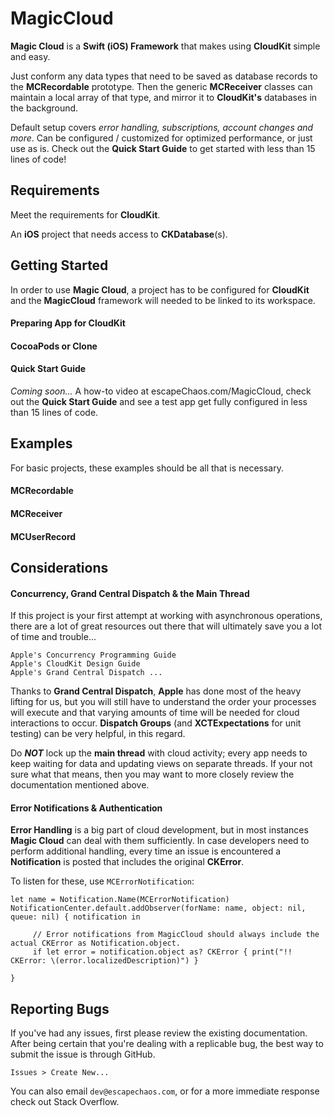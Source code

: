 # MagicCloud

**Magic Cloud** is a **Swift (iOS) Framework** that makes using **CloudKit** simple and easy.

Just conform any data types that need to be saved as database records to the **MCRecordable** prototype. Then the generic **MCReceiver** classes can maintain a local array of that type, and mirror it to **CloudKit's** databases in the background.

Default setup covers _error handling, subscriptions, account changes and more_. Can be configured / customized for optimized performance, or just use as is. Check out the **Quick Start Guide** to get started with less than 15 lines of code!

## Requirements

Meet the requirements for **CloudKit**.

An **iOS** project that needs access to **CKDatabase**(s).

## Getting Started

In order to use **Magic Cloud**, a project has to be configured for **CloudKit** and the **MagicCloud** framework will needed to be linked to its workspace.

#### Preparing App for CloudKit

#### CocoaPods or Clone

#### Quick Start Guide

_Coming soon..._
A how-to video at escapeChaos.com/MagicCloud, check out the **Quick Start Guide** and see a test app get fully configured in less than 15 lines of code.

## Examples

For basic projects, these examples should be all that is necessary.

#### MCRecordable

#### MCReceiver

#### MCUserRecord

## Considerations

#### Concurrency, Grand Central Dispatch & the Main Thread

If this project is your first attempt at working with asynchronous operations, there are a lot of great resources out there that will ultimately save you a lot of time and trouble...

```
Apple's Concurrency Programming Guide
Apple's CloudKit Design Guide
Apple's Grand Central Dispatch ...
```

Thanks to **Grand Central Dispatch**, **Apple** has done most of the heavy lifting for us, but you will still have to understand the order your processes will execute and that varying amounts of time will be needed for cloud interactions to occur. **Dispatch Groups** (and **XCTExpectations** for unit testing) can be very helpful, in this regard.

Do ***NOT*** lock up the **main thread** with cloud activity; every app needs to keep waiting for data and updating views on separate threads. If your not sure what that means, then you may want to more closely review the documentation mentioned above.

#### Error Notifications & Authentication

**Error Handling** is a big part of cloud development, but in most instances **Magic Cloud** can deal with them sufficiently. In case developers need to perform additional handling, every time an issue is encountered a **Notification** is posted that includes the original **CKError**.

To listen for these, use `MCErrorNotification`:

```
let name = Notification.Name(MCErrorNotification)
NotificationCenter.default.addObserver(forName: name, object: nil, queue: nil) { notification in

     // Error notifications from MagicCloud should always include the actual CKError as Notification.object.
     if let error = notification.object as? CKError { print("!! CKError: \(error.localizedDescription)") }

}
```

## Reporting Bugs

If you've had any issues, first please review the existing documentation. After being certain that you're dealing with a replicable bug, the best way to submit the issue is through GitHub.

```
Issues > Create New...
```

You can also email `dev@escapechaos.com`, or for a more immediate response check out Stack Overflow.
